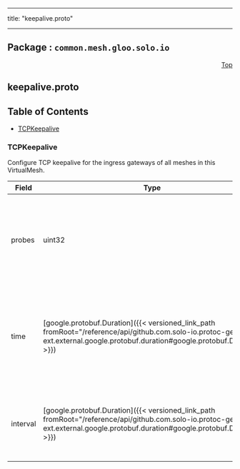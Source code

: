 
---

title: "keepalive.proto"

---

## Package : `common.mesh.gloo.solo.io`



<a name="top"></a>

<a name="API Reference for keepalive.proto"></a>
<p align="right"><a href="#top">Top</a></p>

## keepalive.proto


## Table of Contents
  - [TCPKeepalive](#common.mesh.gloo.solo.io.TCPKeepalive)







<a name="common.mesh.gloo.solo.io.TCPKeepalive"></a>

### TCPKeepalive
Configure TCP keepalive for the ingress gateways of all meshes in this VirtualMesh.


| Field | Type | Label | Description |
| ----- | ---- | ----- | ----------- |
| probes | uint32 |  | Maximum number of TCP keepalive probes to send before determining that connection is dead. |
  | time | [google.protobuf.Duration]({{< versioned_link_path fromRoot="/reference/api/github.com.solo-io.protoc-gen-ext.external.google.protobuf.duration#google.protobuf.Duration" >}}) |  | The time duration a connection needs to be idle before keep-alive probes start being sent. Format examples: `1h`/`1m`/`1s`/`1ms`. |
  | interval | [google.protobuf.Duration]({{< versioned_link_path fromRoot="/reference/api/github.com.solo-io.protoc-gen-ext.external.google.protobuf.duration#google.protobuf.Duration" >}}) |  | The time duration between keep-alive probes. Format examples: `1h`/`1m`/`1s`/`1ms` |
  




 <!-- end messages -->

 <!-- end enums -->

 <!-- end HasExtensions -->

 <!-- end services -->


